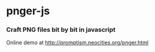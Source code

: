 # pnger-js
### Craft PNG files bit by bit in javascript

Online demo at http://promptism.neocities.org/pnger.html
